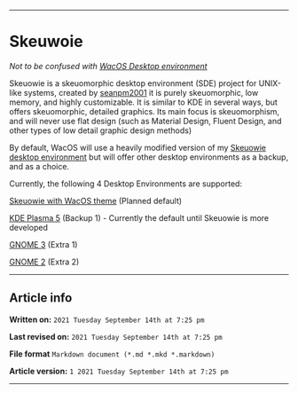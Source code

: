 
***

# Skeuwoie

_Not to be confused with [WacOS Desktop environment](https://github.com/seanpm2001/WacOS/wiki/WacOS_DE/)_

Skeuowie is a skeuomorphic desktop environment (SDE) project for UNIX-like systems, created by [seanpm2001](https://github.com/seanpm2001/) it is purely skeuomorphic, low memory, and highly customizable. It is similar to KDE in several ways, but offers skeuomorphic, detailed graphics. Its main focus is skeuomorphism, and will never use flat design (such as Material Design, Fluent Design, and other types of low detail graphic design methods)

By default, WacOS will use a heavily modified version of my [Skeuowie desktop environment](https://github.com/seanpm2001/Skeuwie/tree/main) but will offer other desktop environments as a backup, and as a choice.

Currently, the following 4 Desktop Environments are supported:

[Skeuowie with WacOS theme](https://github.com/seanpm2001/Skeuwie/tree/main) (Planned default)

[KDE Plasma 5](https://github.com/KDE/plasma-desktop) (Backup 1) - Currently the default until Skeuowie is more developed

[GNOME 3](https://en.wikipedia.org/wiki/GNOME#GNOME_3) (Extra 1)

[GNOME 2](https://en.wikipedia.org/wiki/GNOME#GNOME_2) (Extra 2)

***

## Article info

**Written on:** `2021 Tuesday September 14th at 7:25 pm`

**Last revised on:** `2021 Tuesday September 14th at 7:25 pm`

**File format** `Markdown document (*.md *.mkd *.markdown)`

**Article version:** `1 2021 Tuesday September 14th at 7:25 pm`

***

